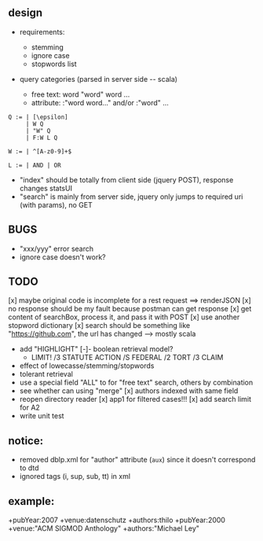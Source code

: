 ## design

- requirements:
  - stemming
  - ignore case
  - stopwords list
  
- query categories (parsed in server side -- scala)
  - free text: word "word" word ...
  - attribute: <field>:"word word..." and/or <field>:"word" ...

```
Q := | [\epsilon]
     | W Q
     | "W" Q
     | F:W L Q

W := | ^[A-z0-9]+$

L := | AND | OR
```
- "index" should be totally from client side (jquery POST), response changes statsUI
- "search" is mainly from server side, jquery only jumps to required uri (with params), no GET


## BUGS
- "xxx/yyy" error search
- ignore case doesn't work?

## TODO

[x] maybe original code is incomplete for a rest request ==> renderJSON
[x] no response should be my fault because postman can get response
[x] get content of searchBox, process it, and pass it with POST
[x] use another stopword dictionary
[x] search should be something like "https://github.com", the url has changed --> mostly scala
- add "HIGHLIGHT"
[-]- boolean retrieval model?
   - LIMIT! /3 STATUTE ACTION /S FEDERAL /2 TORT /3 CLAIM
- effect of lowecasse/stemming/stopwords
- tolerant retrieval
- use a special field "ALL" to for "free text" search, others by combination
- see whether can using "merge"
[x] authors indexed with same field
- reopen directory reader
[x] app1 for filtered cases!!!
[x] add search limit for A2
- write unit test


## notice:
- removed dblp.xml for "author" attribute (`aux`) since it doesn't correspond to dtd
- ignored tags (i, sup, sub, tt) in xml

## example:
+pubYear:2007 +venue:datenschutz +authors:thilo
+pubYear:2000 +venue:"ACM SIGMOD Anthology" +authors:"Michael Ley"